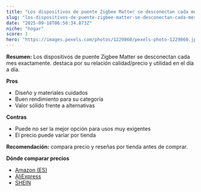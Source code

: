 ```yaml
---
title: "Los dispositivos de puente Zigbee Matter se desconectan cada mes exactamente."
slug: "los-dispositivos-de-puente-zigbee-matter-se-desconectan-cada-mes-exactamente"
date: "2025-09-18T06:50:34.873Z"
niche: "hogar"
score: 1
hero: "https://images.pexels.com/photos/1229860/pexels-photo-1229860.jpeg?auto=compress&cs=tinysrgb&fit=crop&h=627&w=1200&auto=compress&cs=tinysrgb&w=1200&h=675&fit=crop"
---
```


**Resumen:** Los dispositivos de puente Zigbee Matter se desconectan cada mes exactamente. destaca por su relación calidad/precio y utilidad en el día a día.

**Pros**
- Diseño y materiales cuidados
- Buen rendimiento para su categoría
- Valor sólido frente a alternativas

**Contras**
- Puede no ser la mejor opción para usos muy exigentes
- El precio puede variar por tienda

**Recomendación:** compara precio y reseñas por tienda antes de comprar.

**Dónde comparar precios**
- [Amazon (ES)](https://www.amazon.es/s?k=Los%20dispositivos%20de%20puente%20Zigbee%20Matter%20se%20desconectan%20cada%20mes%20exactamente.&tag=teknovashop25-21)
- [AliExpress](https://www.aliexpress.com/wholesale?SearchText=Los%20dispositivos%20de%20puente%20Zigbee%20Matter%20se%20desconectan%20cada%20mes%20exactamente.)
- [SHEIN](https://www.shein.com/pdsearch/Los%20dispositivos%20de%20puente%20Zigbee%20Matter%20se%20desconectan%20cada%20mes%20exactamente.)